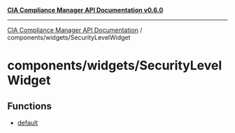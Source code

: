 [**CIA Compliance Manager API Documentation v0.6.0**](../../../README.md)

***

[CIA Compliance Manager API Documentation](../../../modules.md) / components/widgets/SecurityLevelWidget

# components/widgets/SecurityLevelWidget

## Functions

- [default](functions/default.md)
